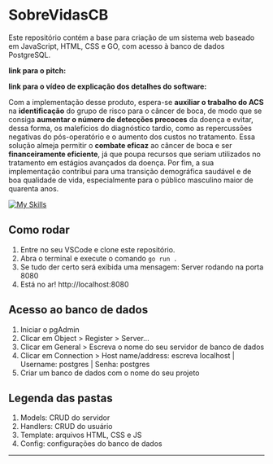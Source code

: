 # SobreVidasCB

Este repositório contém a base para criação de um sistema web baseado em JavaScript, HTML, CSS e GO, com acesso à banco de dados PostgreSQL.

**link para o pitch:**

**link para o vídeo de explicação dos detalhes do software:**

Com a implementação desse produto, espera-se **auxiliar o trabalho do ACS** na **identificação** do grupo de risco para o câncer de boca, de modo que se consiga **aumentar o número de detecções precoces** da doença e evitar, dessa forma, os malefícios do diagnóstico tardio, como as repercussões negativas do pós-operatório e o aumento dos custos no tratamento. Essa solução almeja permitir o **combate eficaz** ao câncer de boca e ser **financeiramente eficiente**, já que poupa recursos que seriam utilizados no tratamento em estágios avançados da doença. Por fim, a sua implementação contribui para uma transição demográfica saudável e de boa qualidade de vida, especialmente para o público masculino maior de quarenta anos.


[![My Skills](https://skillicons.dev/icons?i=golang,js,html,css,postgres)](https://skillicons.dev)


## Como rodar
   1. Entre no seu VSCode e clone este repositório.
   2. Abra o terminal e execute o comando `go run .`
   3. Se tudo der certo será exibida uma mensagem: Server rodando na porta 8080
   4. Está no ar! http://localhost:8080

## Acesso ao banco de dados
   1. Iniciar o pgAdmin
   2. Clicar em Object > Register > Server...
   3. Clicar em General > Escreva o nome do seu servidor de banco de dados
   4. Clicar em Connection > Host name/address: escreva localhost | Username: postgres | Senha: postgres
   5. Criar um banco de dados com o nome do seu projeto

## Legenda das pastas 
   1. Models: CRUD do servidor
   2. Handlers: CRUD do usuário
   3. Template: arquivos HTML, CSS e JS
   4. Config: configurações do banco de dados
----
